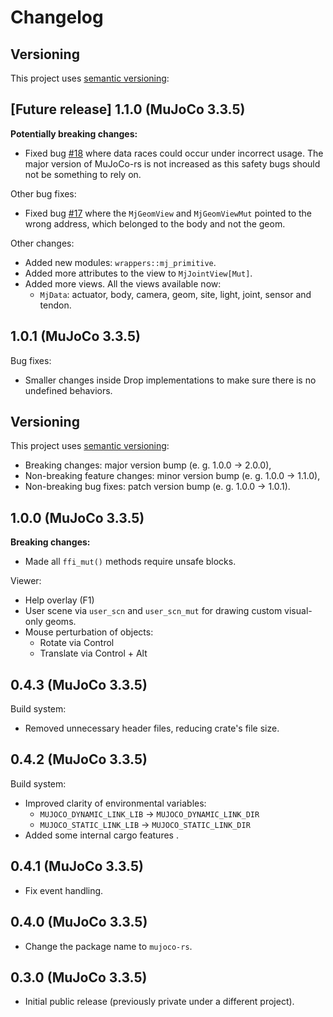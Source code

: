 # Changelog

## Versioning
This project uses [semantic versioning](https://semver.org/):

## [Future release] 1.1.0 (MuJoCo 3.3.5)
**Potentially breaking changes:**
- Fixed bug [#18](https://github.com/davidhozic/mujoco-rs/issues/18) where data races could occur
  under incorrect usage. The major version of MuJoCo-rs is not increased as this safety bugs
  should not be something to rely on.

Other bug fixes:
- Fixed bug [#17](https://github.com/davidhozic/mujoco-rs/issues/17) where the `MjGeomView` and `MjGeomViewMut`
  pointed to the wrong address, which belonged to the body and not the geom.

Other changes:
- Added new modules: `wrappers::mj_primitive`.
- Added more attributes to the view to `MjJointView[Mut]`.
- Added more views. All the views available now:
    - `MjData`: actuator, body, camera, geom, site, light, joint, sensor and tendon.

## 1.0.1 (MuJoCo 3.3.5)
Bug fixes:
- Smaller changes inside Drop implementations to make sure there is no undefined behaviors.
## Versioning
This project uses [semantic versioning](https://semver.org/):
- Breaking changes: major version bump (e. g. 1.0.0 -> 2.0.0),
- Non-breaking feature changes: minor version bump (e. g. 1.0.0 -> 1.1.0),
- Non-breaking bug fixes: patch version bump (e. g. 1.0.0 -> 1.0.1).


## 1.0.0 (MuJoCo 3.3.5)
**Breaking changes:**
- Made all `ffi_mut()` methods require unsafe blocks.

Viewer:
- Help overlay (F1)
- User scene via `user_scn` and `user_scn_mut` for drawing custom visual-only geoms.
- Mouse perturbation of objects:
    - Rotate via Control
    - Translate via Control + Alt

## 0.4.3 (MuJoCo 3.3.5)
Build system:
- Removed unnecessary header files, reducing crate's file size.

## 0.4.2 (MuJoCo 3.3.5)
Build system:
- Improved clarity of environmental variables:
    - `MUJOCO_DYNAMIC_LINK_LIB` -> `MUJOCO_DYNAMIC_LINK_DIR`
    - `MUJOCO_STATIC_LINK_LIB` -> `MUJOCO_STATIC_LINK_DIR`
- Added some internal cargo features .

## 0.4.1 (MuJoCo 3.3.5)
- Fix event handling.

## 0.4.0 (MuJoCo 3.3.5)
- Change the package name to `mujoco-rs`.

## 0.3.0 (MuJoCo 3.3.5)
- Initial public release (previously private under a different project).

